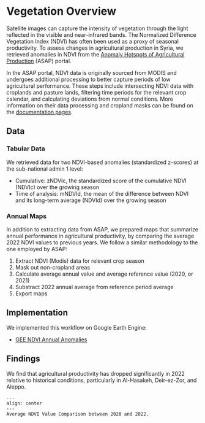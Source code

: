 # Vegetation Overview

Satellite images can capture the intensity of vegetation through the light reflected in the visible and near-infrared bands. The Normalized Difference Vegetation Index (NDVI) has often been used as a proxy of seasonal productivity. To assess changes in agricultural production in Syria, we retrieved anomalies in NDVI from the [Anomaly Hotspots of Agricultural Production](https://mars.jrc.ec.europa.eu/asap/download.php) (ASAP) portal.

In the ASAP portal, NDVI data is originally sourced from MODIS and undergoes additional processing to better capture periods of low agricultural performance. These steps include intersecting NDVI data with croplands and pasture lands, filtering time periods for the relevant crop calendar, and calculating deviations from normal conditions. More information on their data processing and cropland masks can be found on the [documentation pages](https://mars.jrc.ec.europa.eu/asap/files/asap_warning_classification_v_4_0.pdf).

## Data

### Tabular Data

We retrieved data for two NDVI-based anomalies (standardized z-scores) at the sub-national admin 1 level:

- Cumulative: zNDVIc, the standardized score of the cumulative NDVI (NDVIc) over the growing season
- Time of analysis: mNDVId, the mean of the difference between NDVI and its long-term average (NDVId) over the growing season

### Annual Maps

In addition to extracting data from ASAP, we prepared maps that summarize annual performance in agricultural productivity, by comparing the average 2022 NDVI values to previous years. We follow a similar methodology to the one employed by ASAP:

1. Extract NDVI (Modis) data for relevant crop season
2. Mask out non-cropland areas
3. Calculate average annual value and average reference value (2020, or 2021)
4. Substract 2022 annual average from reference period average
5. Export maps

## Implementation

We implemented this workflow on Google Earth Engine:

- [GEE NDVI Annual Anomalies](https://raw.githubusercontent.com/datapartnership/syria-economic-monitor/main/notebooks/ndvi/gee_ndvi_annual_anomalies.js)

## Findings

We find that agricultural productivity has dropped significantly in 2022 relative to historical conditions, particularly in Al-Hasakeh, Deir-ez-Zor, and Aleppo.

```{figure} ../../reports/figures/syria_ndvi_map_2022.jpg
---
align: center
---
Average NDVI Value Comparison between 2020 and 2022.
```
